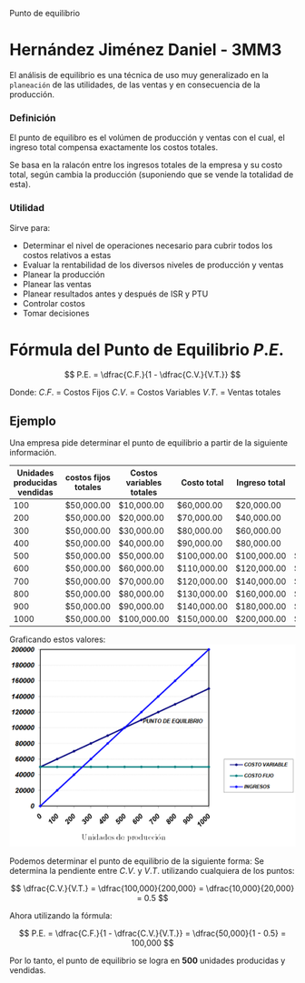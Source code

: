 Punto de equilibrio

# Hernández Jiménez Daniel - 3MM3

El análisis de equilibrio es una técnica de uso muy generalizado en la `planeación` de las utilidades, de las ventas y en consecuencia de la producción.

### Definición
El punto de equilibro es el volúmen de producción y ventas con el cual, el ingreso total compensa exactamente los costos totales.

Se basa en la ralacón entre los ingresos totales de la empresa y su costo total, según cambia la producción (suponiendo que se vende la totalidad de esta).

### Utilidad
Sirve para:
* Determinar el nivel de operaciones necesario para cubrir todos los costos relativos a estas
* Evaluar la rentabilidad de los diversos niveles de producción y ventas
* Planear la producción
* Planear las ventas
* Planear resultados antes y después de ISR y PTU
* Controlar costos
* Tomar decisiones

# Fórmula del Punto de Equilibrio $P.E.$

$$
P.E. = \dfrac{C.F.}{1 - \dfrac{C.V.}{V.T.}}
$$


Donde:
$C.F.$ = Costos Fijos
$C.V.$ = Costos Variables
$V.T.$ = Ventas totales

## Ejemplo
Una empresa pide determinar el punto de equilibrio a partir de la siguiente información.

| Unidades producidas vendidas | costos fijos totales |  Costos variables totales  |  Costo total  |  Ingreso total  |  Resultado de la operación  |
|------------------------------|----------------------|----------------------------|---------------|-----------------|-----------------------------|
| 100                          |  $50,000.00          |  $10,000.00                |  $60,000.00   |  $20,000.00     | -$40,000.00                 |
| 200                          |  $50,000.00          |  $20,000.00                |  $70,000.00   |  $40,000.00     | -$30,000.00                 |
| 300                          |  $50,000.00          |  $30,000.00                |  $80,000.00   |  $60,000.00     | -$20,000.00                 |
| 400                          |  $50,000.00          |  $40,000.00                |  $90,000.00   |  $80,000.00     | -$10,000.00                 |
| 500                          |  $50,000.00          |  $50,000.00                |  $100,000.00  |  $100,000.00    |  $-                         |
| 600                          |  $50,000.00          |  $60,000.00                |  $110,000.00  |  $120,000.00    |  $10,000.00                 |
| 700                          |  $50,000.00          |  $70,000.00                |  $120,000.00  |  $140,000.00    |  $20,000.00                 |
| 800                          |  $50,000.00          |  $80,000.00                |  $130,000.00  |  $160,000.00    |  $30,000.00                 |
| 900                          |  $50,000.00          |  $90,000.00                |  $140,000.00  |  $180,000.00    |  $40,000.00                 |
| 1000                         |  $50,000.00          |  $100,000.00               |  $150,000.00  |  $200,000.00    |  $50,000.00                 |

Graficando estos valores:
![4c7efa88c5f71eb4ea00fec70d4a7f24.png](../../../img/d877a3240d5d4e73b89242523182b6c8.png)

Podemos determinar el punto de equilibrio de la siguiente forma:
Se determina la pendiente entre $C.V.$ y $V.T.$ utilizando cualquiera de los puntos:

$$
\dfrac{C.V.}{V.T.} = \dfrac{100,000}{200,000} = \dfrac{10,000}{20,000} = 0.5
$$

Ahora utilizando la fórmula:

$$
P.E. = \dfrac{C.F.}{1 - \dfrac{C.V.}{V.T.}} = \dfrac{50,000}{1 - 0.5} = 100,000
$$


Por lo tanto, el punto de equilibrio se logra en **500** unidades producidas y vendidas.
